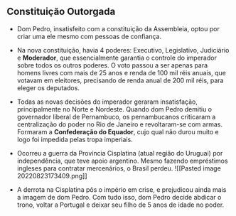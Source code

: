 ## Constituição Outorgada 

- Dom Pedro, insatisfeito com a constituição da Assembleia, optou por criar uma ele mesmo com pessoas de confiança. 

- Na nova constituição, havia 4 poderes: Executivo, Legislativo, Judiciário e **Moderador**, que essencialmente garantia o controle do imperador sobre todos os outros poderes. O voto passou a ser apenas para homens livres com mais de 25 anos e renda de 100 mil réis anuais, que votavam em eleitores, precisando de renda anual de 200 mil réis, para eleger os deputados.

- Todas as novas decisões do imperador geraram insatisfação, principalmente no Norte e Nordeste. Quando dom Pedro demitiu o governador liberal de Pernambuco, os pernambucanos criticaram a centralização do poder no Rio de Janeiro e revoltaram-se com armas. Formaram a **Confederação do Equador**, cujo qual não durou muito e logo foi impedida pelas tropa imperiais.

- Ocorreu a guerra da Província Cisplatina (atual região do Uruguai) por independência, que teve apoio argentino. Mesmo fazendo empréstimos ingleses para contratar mercenários, o Brasil perdeu.
![[Pasted image 20220823173409.png]]

- A derrota na Cisplatina pôs o império em crise, e prejudicou ainda mais a imagem de dom Pedro. Com tudo isso, dom Pedro decide abdicar o trono, voltar a Portugal e deixar seu filho de 5 anos de idade no poder.